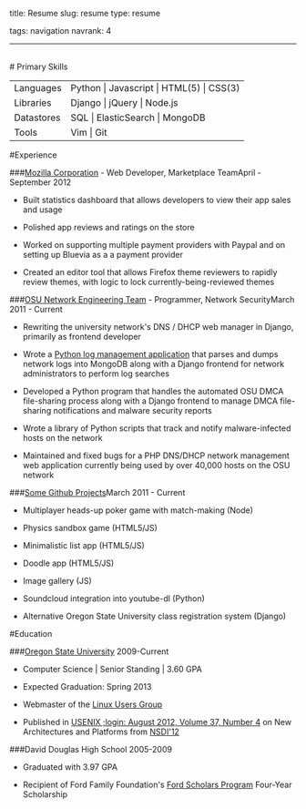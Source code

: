 title: Resume
slug: resume
type: resume

tags: navigation
navrank: 4

---

<br>
# Primary Skills
<table>
    <tr><td>Languages</td><td>Python | Javascript | HTML(5) | CSS(3)</td></tr>
    <tr><td>Libraries</td><td>Django | jQuery | Node.js</td></tr>
    <tr><td>Datastores</td><td>SQL | ElasticSearch | MongoDB</td></tr>
    <tr><td>Tools</td><td>Vim | Git</td></tr>
</table>

#Experience

###<a class="resume-heading" href="http://mozilla.org">Mozilla Corporation</a>&nbsp;- Web Developer, Marketplace Team<span class="date">April - September 2012</span>

- Built statistics dashboard that allows developers to view their app sales and
  usage

- Polished app reviews and ratings on the store

- Worked on supporting multiple payment providers with Paypal and on setting up
  Bluevia as a a payment provider

- Created an editor tool that allows Firefox theme reviewers to rapidly review
  themes, with logic to lock currently-being-reviewed themes

###<a class="resume-heading" href="http://oregonstate.edu/net">OSU Network Engineering Team</a>&nbsp;- Programmer, Network Security<span class="date">March 2011 - Current</span>

- Rewriting the university network's DNS / DHCP web manager in Django,
  primarily as frontend developer

- Wrote a [Python log management application][netshed] that parses and dumps
  network logs into MongoDB along with a Django frontend for network
  administrators to perform log searches

- Developed a Python program that handles the automated OSU DMCA
  file-sharing process along with a Django frontend
  to manage DMCA file-sharing notifications and malware security reports

- Wrote a library of Python scripts that track and notify
  malware-infected hosts on the network

- Maintained and fixed bugs for a PHP DNS/DHCP network management
  web application currently being used by over 40,000 hosts on the OSU network

[netshed]:http://github.com/ngokevin/netshed

###<a class="resume-heading" href="http://github.com/ngokevin">Some Github Projects</a><span class="date">March 2011 - Current</span>

- Multiplayer heads-up poker game with match-making (Node)

- Physics sandbox game (HTML5/JS)

- Minimalistic list app (HTML5/JS)

- Doodle app (HTML5/JS)

- Image gallery (JS)

- Soundcloud integration into youtube-dl (Python)

- Alternative Oregon State University class registration system (Django)

#Education

###<a class="resume-heading" href="http://eecs.oregonstate.edu/">Oregon State University</a> <span class="date">2009-Current</span>

- Computer Science | Senior Standing | 3.60 GPA

- Expected Graduation: Spring 2013

- Webmaster of the [Linux Users Group](http://lug.oregonstate.edu)

- Published in [USENIX ;login: August 2012, Volume 37, Number
  4](https://www.usenix.org/publications/login/august-2012-volume-37-number-4)
  on New Architectures and Platforms from
  [NSDI'12](https://www.usenix.org/conference/nsdi12)

###David Douglas High School <span class="date">2005-2009</span>

- Graduated with 3.97 GPA

- Recipient of Ford Family Foundation's [Ford Scholars Program][ford] Four-Year Scholarship

[ford]:http://www.tfff.org/ScholarshipPrograms/FordScholarsProgram/OregonFordScholars/tabid/65/Default.aspx

</span>
